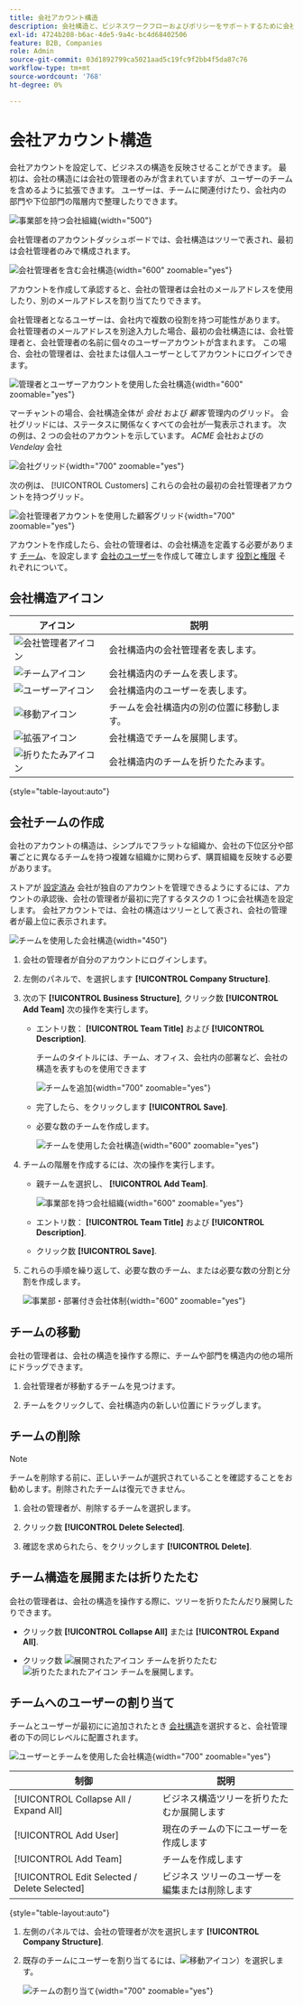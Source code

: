 ```yaml
---
title: 会社アカウント構造
description: 会社構造と、ビジネスワークフローおよびポリシーをサポートするために会社管理者が会社構造を定義する方法について説明します。
exl-id: 4724b208-b6ac-4de5-9a4c-bc4d68402506
feature: B2B, Companies
role: Admin
source-git-commit: 03d1892799ca5021aad5c19fc9f2bb4f5da87c76
workflow-type: tm+mt
source-wordcount: '768'
ht-degree: 0%

---
```


# 会社アカウント構造

会社アカウントを設定して、ビジネスの構造を反映させることができます。 最初は、会社の構造には会社の管理者のみが含まれていますが、ユーザーのチームを含めるように拡張できます。 ユーザーは、チームに関連付けたり、会社内の部門や下位部門の階層内で整理したりできます。

![事業部を持つ会社組織](./assets/company-structure-diagram.svg){width="500"}

会社管理者のアカウントダッシュボードでは、会社構造はツリーで表され、最初は会社管理者のみで構成されます。

![会社管理者を含む会社構造](./assets/company-structure-tree-admin.png){width="600" zoomable="yes"}

アカウントを作成して承認すると、会社の管理者は会社のメールアドレスを使用したり、別のメールアドレスを割り当てたりできます。

会社管理者となるユーザーは、会社内で複数の役割を持つ可能性があります。 会社管理者のメールアドレスを別途入力した場合、最初の会社構造には、会社管理者と、会社管理者の名前に個々のユーザーアカウントが含まれます。 この場合、会社の管理者は、会社または個人ユーザーとしてアカウントにログインできます。

![管理者とユーザーアカウントを使用した会社構造](./assets/company-structure-tree-admin-user.png){width="600" zoomable="yes"}

マーチャントの場合、会社構造全体が _会社_ および _顧客_ 管理内のグリッド。 会社グリッドには、ステータスに関係なくすべての会社が一覧表示されます。 次の例は、2 つの会社のアカウントを示しています。 _ACME_ 会社およびの _Vendelay_ 会社

![会社グリッド](./assets/companies-grid.png){width="700" zoomable="yes"}

次の例は、 [!UICONTROL Customers] これらの会社の最初の会社管理者アカウントを持つグリッド。

![会社管理者アカウントを使用した顧客グリッド](./assets/company-admin-user-account.png){width="700" zoomable="yes"}

アカウントを作成したら、会社の管理者は、の会社構造を定義する必要があります [チーム](account-company-structure.md)、を設定します [会社のユーザー](account-company-users.md)を作成して確立します [役割と権限](account-company-roles-permissions.md) それぞれについて。

## 会社構造アイコン

| アイコン | 説明 |
| ---- | ----------------- |
| ![会社管理者アイコン](./assets/company-icon-admin.png) | 会社構造内の会社管理者を表します。 |
| ![チームアイコン](./assets/company-icon-team.png) | 会社構造内のチームを表します。 |
| ![ユーザーアイコン](./assets/company-icon-user.png) | 会社構造内のユーザーを表します。 |
| ![移動アイコン](./assets/company-icon-move.png) | チームを会社構造内の別の位置に移動します。 |
| ![拡張アイコン](./assets/company-icon-expand.png) | 会社構造でチームを展開します。 |
| ![折りたたみアイコン](./assets/company-icon-collapse.png) | 会社構造内のチームを折りたたみます。 |

{style="table-layout:auto"}

## 会社チームの作成

会社のアカウントの構造は、シンプルでフラットな組織か、会社の下位区分や部署ごとに異なるチームを持つ複雑な組織かに関わらず、購買組織を反映する必要があります。

ストアが [設定済み](enable-basic-features.md) 会社が独自のアカウントを管理できるようにするには、アカウントの承認後、会社の管理者が最初に完了するタスクの 1 つに会社構造を設定します。 会社アカウントでは、会社の構造はツリーとして表され、会社の管理者が最上位に表示されます。

![チームを使用した会社構造](./assets/company-structure-teams-diagram.svg){width="450"}

1. 会社の管理者が自分のアカウントにログインします。

1. 左側のパネルで、を選択します **[!UICONTROL Company Structure]**.

1. 次の下 **[!UICONTROL Business Structure]**, クリック数 **[!UICONTROL Add Team]** 次の操作を実行します。

   - エントリ数： **[!UICONTROL Team Title]** および **[!UICONTROL Description]**.

     チームのタイトルには、チーム、オフィス、会社内の部署など、会社の構造を表すものを使用できます

     ![チームを追加](./assets/company-structure-add-team.png){width="700" zoomable="yes"}

   - 完了したら、をクリックします **[!UICONTROL Save]**.

   - 必要な数のチームを作成します。

     ![チームを使用した会社構造](./assets/company-structure-teams.png){width="600" zoomable="yes"}

1. チームの階層を作成するには、次の操作を実行します。

   - 親チームを選択し、 **[!UICONTROL Add Team]**.

     ![事業部を持つ会社組織](./assets/company-structure-northwest-division.png){width="600" zoomable="yes"}

   - エントリ数： **[!UICONTROL Team Title]** および **[!UICONTROL Description]**.

   - クリック数 **[!UICONTROL Save]**.

1. これらの手順を繰り返して、必要な数のチーム、または必要な数の分割と分割を作成します。

   ![事業部・部署付き会社体制](./assets/company-structure-divisions.png){width="600" zoomable="yes"}

## チームの移動

会社の管理者は、会社の構造を操作する際に、チームや部門を構造内の他の場所にドラッグできます。

1. 会社管理者が移動するチームを見つけます。

1. チームをクリックして、会社構造内の新しい位置にドラッグします。

## チームの削除

>[!NOTE]
>
>チームを削除する前に、正しいチームが選択されていることを確認することをお勧めします。削除されたチームは復元できません。

1. 会社の管理者が、削除するチームを選択します。

1. クリック数 **[!UICONTROL Delete Selected]**.

1. 確認を求められたら、をクリックします **[!UICONTROL Delete]**.

## チーム構造を展開または折りたたむ

会社の管理者は、会社の構造を操作する際に、ツリーを折りたたんだり展開したりできます。

- クリック数 **[!UICONTROL Collapse All]** または **[!UICONTROL Expand All]**.

- クリック数 ![展開されたアイコン](../assets/icon-display-collapse.png) チームを折りたたむ ![折りたたまれたアイコン](../assets/icon-display-expand.png) チームを展開します。

## チームへのユーザーの割り当て

チームとユーザーが最初にに追加されたとき [会社構造](account-company-structure.md)を選択すると、会社管理者の下の同じレベルに配置されます。

![ユーザーとチームを使用した会社構造](./assets/company-users-added.png){width="700" zoomable="yes"}

| 制御 | 説明 |
|--- |--- |
| [!UICONTROL Collapse All / Expand All] | ビジネス構造ツリーを折りたたむか展開します |
| [!UICONTROL Add User] | 現在のチームの下にユーザーを作成します |
| [!UICONTROL Add Team] | チームを作成します |
| [!UICONTROL Edit Selected / Delete Selected] | ビジネス ツリーのユーザーを編集または削除します |

{style="table-layout:auto"}

1. 左側のパネルでは、会社の管理者が次を選択します **[!UICONTROL Company Structure]**.

1. 既存のチームにユーザーを割り当てるには、![移動アイコン](../assets/icon-move.png)）を選択します。

   ![チームの割り当て](./assets/company-structure-teams-users-assigned.png){width="700" zoomable="yes"}
